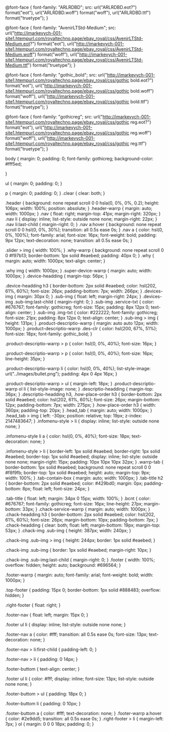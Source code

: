 @font-face {
    font-family: "ARLRDBD";
    src: url("ARLRDBD.eot?") format("eot"), url("ARLRDBD.woff") format("woff"), url("ARLRDBD.ttf") format("truetype");
}

@font-face {
    font-family: "AvenirLTStd-Medium";
    src: url("http://imarkevych-001-site1.htempurl.com/royaltechno.page/ebay_royal/css/AvenirLTStd-Medium.eot?") format("eot"), url("http://imarkevych-001-site1.htempurl.com/royaltechno.page/ebay_royal/css/AvenirLTStd-Medium.woff") format("woff"), url("http://imarkevych-001-site1.htempurl.com/royaltechno.page/ebay_royal/css/AvenirLTStd-Medium.ttf") format("truetype");
}

@font-face {
    font-family: "gothic_bold";
    src: url("http://imarkevych-001-site1.htempurl.com/royaltechno.page/ebay_royal/css/gothic bold.eot?") format("eot"), url("http://imarkevych-001-site1.htempurl.com/royaltechno.page/ebay_royal/css/gothic bold.woff") format("woff"), url("http://imarkevych-001-site1.htempurl.com/royaltechno.page/ebay_royal/css/gothic bold.ttf") format("truetype");
}

@font-face {
    font-family: "gothicreg";
    src: url("http://imarkevych-001-site1.htempurl.com/royaltechno.page/ebay_royal/css/gothic reg.eot?") format("eot"), url("http://imarkevych-001-site1.htempurl.com/royaltechno.page/ebay_royal/css/gothic reg.woff") format("woff"), url("http://imarkevych-001-site1.htempurl.com/royaltechno.page/ebay_royal/css/gothic reg.ttf") format("truetype");
}

body {
    margin: 0;
    padding: 0;
    font-family: gothicreg;
    background-color: #fff5ed;

}

ul {
    margin: 0;
    padding: 0;
}

p {
    margin: 0;
    padding: 0;
}
.clear {
    clear: both;
}

.header {
    background: none repeat scroll 0 0 hsla(0, 0%, 0%, 0.2);
    height: 106px;
    width: 100%;
    position: absolute;
}
.header-warrp {
    margin: auto;
    width: 1000px;
}
.nav {
    float: right;
    margin-top: 41px;
    margin-right: 320px;
}
.nav li {
    display: inline;
    list-style: outside none none;
    margin-right: 22px;
}
.nav li:last-child {
        margin-right: 0;
    }
.nav a:hover {
    background: none repeat scroll 0 0 hsl(0, 0%, 30%);
    transition: all 0.5s ease 0s;
}
.nav a {
    color: hsl(0, 0%, 100%);
    font-family: arial;
    font-size: 16px;
    font-weight: bold;
    padding: 9px 12px;
    text-decoration: none;
    transition: all 0.5s ease 0s;
}

.slider > img {
    width: 100%;
}
.why-warrp {
    background: none repeat scroll 0 0 #f97b13;
    border-bottom: 1px solid #eaebed;
    padding: 40px 0;
}
.why {
    margin: auto;
    width: 1000px;
    text-align: center;
}

.why img {
    width: 1000px;
}
.super-device-warrp {
    margin: auto;
    width: 1000px;
}
.device-headding {
    margin-top: 56px;
}

.device-headding h3 {
    border-bottom: 2px solid #eaebed;
    color: hsl(202, 61%, 60%);
    font-size: 26px;
    padding-bottom: 7px;
    width: 266px;
}
.devices-img {
    margin: 30px 0;
}
.sub-img {
    float: left;
    margin-right: 24px;
}
.devices-img .sub-img:last-child {
    margin-right: 0;
}
.sub-img .service-txt {
    color: #676767;
    font-family: gothicreg;
    font-size: 15px;
    padding: 8px 12px 0;
    text-align: center;
}
.sub-img .img-txt {
    color: #222222;
    font-family: gothicreg;
    font-size: 21px;
    padding: 8px 12px 0;
    text-align: center;
}
.sub-img > img {
    height: 131px;
}
.product-descriptio-warrp {
    margin: auto auto 12px;
    width: 1000px;
}
.product-descriptio-warrp .des-clr {
    color: hsl(200, 67%, 51%);
    font-size: 18px;
    font-family: gothic_bold;
}

.product-descriptio-warrp > p {
    color: hsl(0, 0%, 40%);
    font-size: 16px;
}

.product-descriptio-warrp > p {
    color: hsl(0, 0%, 40%);
    font-size: 16px;
    line-height: 35px;
}

.product-descriptio-warrp li {
    color: hsl(0, 0%, 40%);
    list-style-image: url("../images/bullet.png");
    padding: 4px 0 4px 16px;
}

.product-descriptio-warrp > ul {
    margin-left: 18px;
}
.product-descriptio-warrp ol li {
    list-style-image: none;
}
.descriptio-headding {
    margin-top: 36px;
}
.descriptio-headding h3, .how-place-order h3 {
    border-bottom: 2px solid #eaebed;
    color: hsl(202, 61%, 60%);
    font-size: 26px;
    margin-bottom: 12px;
    padding-bottom: 7px;
    width: 275px;
}
.how-place-order h3 {
    width: 360px;
    padding-top: 20px;
}
.head_tab {
    margin: auto;
    width: 1000px;
}
.head_tab > img {
    left: -30px;
    position: relative;
    top: 19px;
    z-index: 2147483647;
}
.infomenu-style > li {
    display: inline;
    list-style: outside none none;
}

.infomenu-style li a {
    color: hsl(0, 0%, 40%);
    font-size: 18px;
    text-decoration: none;
}

.infomenu-style > li {
    border-left: 1px solid #eaebed;
    border-right: 1px solid #eaebed;
    border-top: 1px solid #eaebed;
    display: inline;
    list-style: outside none none;
    margin-right: 15px;
    padding: 10px 10px 10px 32px;
}
.warrp-tab {
    border-bottom: 1px solid #eaebed;
    background: none repeat scroll 0 0 #f8f9fb;
    border-top: 1px solid #eaebed;
    height: auto;
    margin-top: 9px;
    width: 100%;
}
.tab-contain-box {
    margin: auto;
    width: 1000px;
}
.tab-title h2 {
    border-bottom: 2px solid #eaebed;
    color: #429bd0;
    margin: 0px;
    padding-bottom: 8px;
    float: left;
    font-size: 24px;
}

.tab-title {
    float: left;
    margin: 34px 0 15px;
    width: 100%;
}
.bcnt {
    color: #676767;
    font-family: gothicreg;
    font-size: 16px;
    line-height: 27px;
    margin-bottom: 33px;
}
.chack-service-warrp {
    margin: auto;
    width: 1000px;
}
.chack-headding h3 {
    border-bottom: 2px solid #eaebed;
    color: hsl(202, 61%, 60%);
    font-size: 26px;
    margin-bottom: 10px;
    padding-bottom: 7px;
}
.chack-headding {
    clear: both;
    float: left;
    margin-bottom: 19px;
    margin-top: 53px;
}
.chack-img .sub-img {
    height: 387px;
    width: 240px;
}

.chack-img .sub-img > img {
    height: 244px;
    border: 1px solid #eaebed;
}
    
.chack-img .sub-img {
    border: 1px solid #eaebed;
    margin-right: 10px;
}

.chack-img .sub-img:last-child {
    margin-right: 0;
}
.footer {
    width: 100%;
    overflow: hidden;
    height: auto;
    background: #696564;
}

.footer-warrp {
    margin: auto;
    font-family: arial;
    font-weight: bold;
    width: 1000px;
}

.top-footer {
    padding: 15px 0;
    border-bottom: 1px solid #888483;
    overflow: hidden;
}

.right-footer {
    float: right;
}

.footer-nav {
    float: left;
    margin: 15px 0;
}

.footer ul li {
    display: inline;
    list-style: outside none none;
}

.footer-nav a {
    color: #fff;
    transition: all 0.5s ease 0s;
    font-size: 13px;
    text-decoration: none;
}

.footer-nav > li:first-child {
    padding-left: 0;
}

.footer-nav > li {
    padding: 0 14px;
}

.footer-buttom {
    text-align: center;
}

.footer ul li {
    color: #fff;
    display: inline;
    font-size: 13px;
    list-style: outside none none;
}

.footer-buttom > ul {
    padding: 18px 0;
}

.footer-buttom li {
    padding: 0 10px;
}

.footer-buttom a {
    color: #fff;
    text-decoration: none;
}
.footer-warrp a:hover {
    color: #2e9dd5;
    transition: all 0.5s ease 0s;
}
.right-footer > li {
    margin-left: 7px;
}
ol {
    margin: 0 0 0 18px;
    padding: 0;
}
